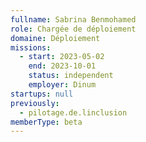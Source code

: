 ```yaml
---
fullname: Sabrina Benmohamed
role: Chargée de déploiement
domaine: Déploiement
missions:
  - start: 2023-05-02
    end: 2023-10-01
    status: independent
    employer: Dinum
startups: null
previously:
  - pilotage.de.linclusion
memberType: beta
---
```

